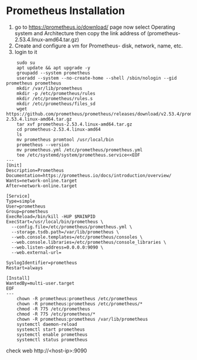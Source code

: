# Prometheus Installation  
1. go to https://prometheus.io/download/ page now select Operating system and Architecture then copy the link address of (prometheus-2.53.4.linux-amd64.tar.gz) 
2. Create and configure a vm for Prometheus- disk, network, name, etc.
3. login to it
```
    sudo su
    apt update && apt upgrade -y
    groupadd --system prometheus
    useradd --system --no-create-home --shell /sbin/nologin --gid prometheus prometheus
    mkdir /var/lib/prometheus
    mkdir -p /etc/prometheus/rules
    mkdir /etc/prometheus/rules.s
    mkdir /etc/prometheus/files_sd
    wget https://github.com/prometheus/prometheus/releases/download/v2.53.4/prometheus-2.53.4.linux-amd64.tar.gz
    tar xvf prometheus-2.53.4.linux-amd64.tar.gz
    cd prometheus-2.53.4.linux-amd64
    ls
    mv prometheus promtool /usr/local/bin
    prometheus --version
    mv prometheus.yml /etc/prometheus/prometheus.yml
    tee /etc/systemd/system/prometheus.service<<EOF
---
[Unit]
Description=Prometheus
Documentation=https://prometheus.io/docs/introduction/overview/
Wants=network-online.target
After=network-online.target

[Service]
Type=simple
User=prometheus
Group=prometheus
ExecReload=/bin/kill -HUP $MAINPID
ExecStart=/usr/local/bin/prometheus \
  --config.file=/etc/prometheus/prometheus.yml \
  --storage.tsdb.path=/var/lib/prometheus \
  --web.console.templates=/etc/prometheus/consoles \
  --web.console.libraries=/etc/prometheus/console_libraries \
  --web.listen-address=0.0.0.0:9090 \
  --web.external-url=

SyslogIdentifier=prometheus
Restart=always

[Install]
WantedBy=multi-user.target
EOF
---
    chown -R prometheus:prometheus /etc/prometheus
    chown -R prometheus:prometheus /etc/prometheus/*
    chmod -R 775 /etc/prometheus
    chmod -R 775 /etc/prometheus/*
    chown -R prometheus:prometheus /var/lib/prometheus
    systemctl daemon-reload
    systemctl start prometheus
    systemctl enable prometheus
    systemctl status prometheus
```   
check web http://<host-ip\>:9090

